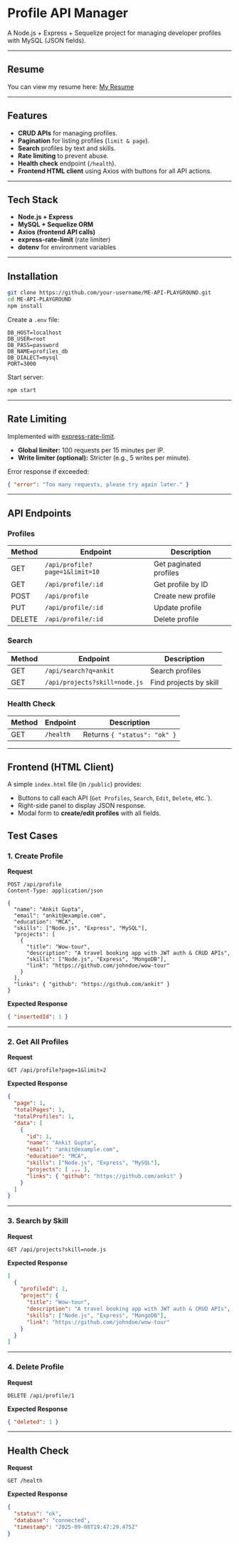 # Profile API Manager

A Node.js + Express + Sequelize project for managing developer profiles
with MySQL (JSON fields).

------------------------------------------------------------------------

##  Resume

You can view my resume here: [My
Resume](https://drive.google.com/file/d/1UHLPfYOyQpG_dUkfLxAIDGaJeocyykne/view?usp=drive_link)

------------------------------------------------------------------------


##  Features
- **CRUD APIs** for managing profiles.
- **Pagination** for listing profiles (`limit & page`).
- **Search** profiles by text and skills.
- **Rate limiting** to prevent abuse.
- **Health check** endpoint (`/health`).
- **Frontend HTML client** using Axios with buttons for all API actions.

---

##  Tech Stack
- **Node.js + Express**
- **MySQL + Sequelize ORM**
- **Axios (frontend API calls)**
- **express-rate-limit** (rate limiter)
- **dotenv** for environment variables

---

##  Installation

```bash
git clone https://github.com/your-username/ME-API-PLAYGROUND.git
cd ME-API-PLAYGROUND
npm install
```

Create a `.env` file:
```env
DB_HOST=localhost
DB_USER=root
DB_PASS=password
DB_NAME=profiles_db
DB_DIALECT=mysql
PORT=3000
```



Start server:
```bash
npm start
```

---

##  Rate Limiting
Implemented with [express-rate-limit](https://www.npmjs.com/package/express-rate-limit).

- **Global limiter:** 100 requests per 15 minutes per IP.
- **Write limiter (optional):** Stricter (e.g., 5 writes per minute).

Error response if exceeded:
```json
{ "error": "Too many requests, please try again later." }
```

---

##  API Endpoints

### Profiles
| Method | Endpoint | Description |
|--------|----------|-------------|
| GET    | `/api/profile?page=1&limit=10` | Get paginated profiles |
| GET    | `/api/profile/:id` | Get profile by ID |
| POST   | `/api/profile` | Create new profile |
| PUT    | `/api/profile/:id` | Update profile |
| DELETE | `/api/profile/:id` | Delete profile |

### Search
| Method | Endpoint | Description |
|--------|----------|-------------|
| GET    | `/api/search?q=ankit` | Search profiles |
| GET    | `/api/projects?skill=node.js` | Find projects by skill |

### Health Check
| Method | Endpoint | Description |
|--------|----------|-------------|
| GET    | `/health` | Returns `{ "status": "ok" }` |

---

##  Frontend (HTML Client)
A simple `index.html` file (in `/public`) provides:
- Buttons to call each API (`Get Profiles`, `Search`, `Edit`, `Delete`, etc.`).
- Right-side panel to display JSON response.
- Modal form to **create/edit profiles** with all fields.




##  Test Cases

### 1. Create Profile

**Request**

``` http
POST /api/profile
Content-Type: application/json

{
  "name": "Ankit Gupta",
  "email": "ankit@example.com",
  "education": "MCA",
  "skills": ["Node.js", "Express", "MySQL"],
  "projects": [
    {
      "title": "Wow-tour",
      "description": "A travel booking app with JWT auth & CRUD APIs",
      "skills": ["Node.js", "Express", "MongoDB"],
      "link": "https://github.com/johndoe/wow-tour"
    }
  ],
  "links": { "github": "https://github.com/ankit" }
}
```

**Expected Response**

``` json
{ "insertedId": 1 }
```

------------------------------------------------------------------------

### 2. Get All Profiles

**Request**

``` http
GET /api/profile?page=1&limit=2
```

**Expected Response**

``` json
{
  "page": 1,
  "totalPages": 1,
  "totalProfiles": 1,
  "data": [
    {
      "id": 1,
      "name": "Ankit Gupta",
      "email": "ankit@example.com",
      "education": "MCA",
      "skills": ["Node.js", "Express", "MySQL"],
      "projects": [ ... ],
      "links": { "github": "https://github.com/ankit" }
    }
  ]
}
```

------------------------------------------------------------------------

### 3. Search by Skill

**Request**

``` http
GET /api/projects?skill=node.js
```

**Expected Response**

``` json
[
  {
    "profileId": 1,
    "project": {
      "title": "Wow-tour",
      "description": "A travel booking app with JWT auth & CRUD APIs",
      "skills": ["Node.js", "Express", "MongoDB"],
      "link": "https://github.com/johndoe/wow-tour"
    }
  }
]
```

------------------------------------------------------------------------

### 4. Delete Profile

**Request**

``` http
DELETE /api/profile/1
```

**Expected Response**

``` json
{ "deleted": 1 }
```

------------------------------------------------------------------------

##  Health Check

**Request**

``` http
GET /health
```

**Expected Response**

``` json
{
  "status": "ok",
  "database": "connected",
  "timestamp": "2025-09-08T19:47:29.475Z"
}
```
